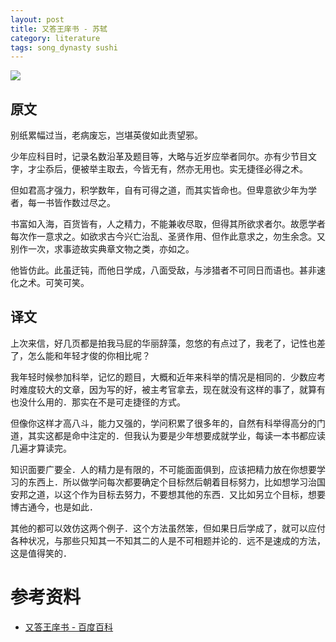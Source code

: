 ```yaml
---
layout: post
title: 又答王庠书 - 苏轼
category: literature
tags: song_dynasty sushi
---
```

![](https://cdn.kelu.org/blog/tags/sushi.jpg)

## 原文

别纸累幅过当，老病废忘，岂堪英俊如此责望邪。

少年应科目时，记录名数沿革及题目等，大略与近岁应举者同尔。亦有少节目文字，才尘忝后，便被举主取去，今皆无有，然亦无用也。实无捷径必得之术。

但如君高才强力，积学数年，自有可得之道，而其实皆命也。但卑意欲少年为学者，每一书皆作数过尽之。

书富如入海，百货皆有，人之精力，不能兼收尽取，但得其所欲求者尔。故愿学者每次作一意求之。如欲求古今兴亡治乱、圣贤作用、但作此意求之，勿生余念。又别作一次，求事迹故实典章文物之类，亦如之。

他皆仿此。此虽迂钝，而他日学成，八面受敌，与涉猎者不可同日而语也。甚非速化之术。可笑可笑。

## 译文


上次来信，好几页都是拍我马屁的华丽辞藻，忽悠的有点过了，我老了，记性也差了，怎么能和年轻才俊的你相比呢？

我年轻时候参加科举，记忆的题目，大概和近年来科举的情况是相同的．少数应考时难度较大的文章，因为写的好，被主考官拿去，现在就没有这样的事了，就算有也没什么用的．那实在不是可走捷径的方式。

但像你这样才高八斗，能力又强的，学问积累了很多年的，自然有科举得高分的门道，其实这都是命中注定的．但我认为要是少年想要成就学业，每读一本书都应读几遍才算读完。

知识面要广要全．人的精力是有限的，不可能面面俱到，应该把精力放在你想要学习的东西上．所以做学问每次都要确定个目标然后朝着目标努力，比如想学习治国安邦之道，以这个作为目标去努力，不要想其他的东西．又比如另立个目标，想要博古通今，也是如此．

其他的都可以效仿这两个例子．这个方法虽然笨，但如果日后学成了，就可以应付各种状况，与那些只知其一不知其二的人是不可相题并论的．远不是速成的方法，这是值得笑的．


# 参考资料

* [又答王庠书 - 百度百科](https://baike.baidu.com/item/%E5%8F%88%E7%AD%94%E7%8E%8B%E5%BA%A0%E4%B9%A6)